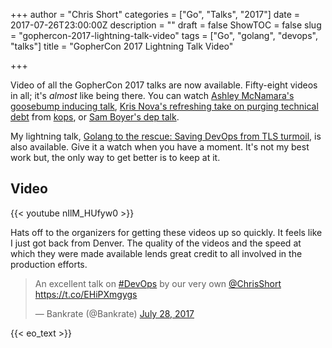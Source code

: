 +++
author = "Chris Short"
categories = ["Go", "Talks", "2017"]
date = 2017-07-26T23:00:00Z
description = ""
draft = false
ShowTOC = false
slug = "gophercon-2017-lightning-talk-video"
tags = ["Go", "golang", "devops", "talks"]
title = "GopherCon 2017 Lightning Talk Video"

+++

Video of all the GopherCon 2017 talks are now available. Fifty-eight videos in all; it's *almost* like being there. You can watch [Ashley McNamara's goosebump inducing talk](https://youtu.be/6sBBTFXOq44?list=PL2ntRZ1ySWBdD9bru6IR-_WXUgJqvrtx9), [Kris Nova's refreshing take on purging technical debt](https://youtu.be/IiYHDDz_7mE?list=PL2ntRZ1ySWBdD9bru6IR-_WXUgJqvrtx9) from [kops](https://github.com/kubernetes/kops), or [Sam Boyer's dep talk](https://youtu.be/5LtMb090AZI?list=PL2ntRZ1ySWBdD9bru6IR-_WXUgJqvrtx9).

My lightning talk, [Golang to the rescue: Saving DevOps from TLS turmoil](https://youtu.be/nIlM_HUfyw0?list=PL2ntRZ1ySWBfhRZj3BDOrKdHzoafHsKHU), is also available. Give it a watch when you have a moment. It's not my best work but, the only way to get better is to keep at it.

## Video

{{< youtube nIlM_HUfyw0 >}}

Hats off to the organizers for getting these videos up so quickly. It feels like I just got back from Denver. The quality of the videos and the speed at which they were made available lends great credit to all involved in the production efforts.

<blockquote class="twitter-tweet"><p lang="en" dir="ltr">An excellent talk on <a href="https://twitter.com/hashtag/DevOps?src=hash&amp;ref_src=twsrc%5Etfw">#DevOps</a> by our very own <a href="https://twitter.com/ChrisShort?ref_src=twsrc%5Etfw">@ChrisShort</a> <a href="https://t.co/EHiPXmgygs">https://t.co/EHiPXmgygs</a></p>&mdash; Bankrate (@Bankrate) <a href="https://twitter.com/Bankrate/status/890993539257180161?ref_src=twsrc%5Etfw">July 28, 2017</a></blockquote> <script async src="https://platform.twitter.com/widgets.js" charset="utf-8"></script>

{{< eo_text >}}
